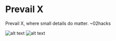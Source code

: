 # Prevail X
Prevail X, where small details do matter. ~02hacks
<!--[alt text](https://i.imgur.com/AOABtKZ.png)-->
<!--![alt text](https://i.imgur.com/CWt1EBO.png)-->
![alt text](https://i.imgur.com/pj5dgDX.png)
![alt text](https://i.imgur.com/uY2ACxf.png)
